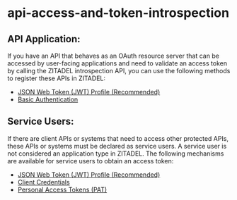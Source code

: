 # api-access-and-token-introspection


## API Application:
If you have an API that behaves as an OAuth resource server that can be accessed by user-facing applications and need to validate an access token by calling the ZITADEL introspection API, you can use the following methods to register these APIs in ZITADEL: 

- [JSON Web Token (JWT) Profile (Recommended)](https://zitadel.com/docs/apis/openidoauth/authn-methods#client-secret-basic)
- [Basic Authentication](https://zitadel.com/docs/apis/openidoauth/authn-methods#client-secret-basic)



## Service Users:
If there are client APIs or systems that need to access other protected APIs, these APIs or systems must be declared as service users. A service user is not considered an application type in ZITADEL. The following mechanisms are available for service users to obtain an access token: 

- [JSON Web Token (JWT) Profile  (Recommended)](https://zitadel.com/docs/guides/integrate/serviceusers)
- [Client Credentials](https://zitadel.com/docs/guides/integrate/client-credential)
- [Personal Access Tokens (PAT)](https://zitadel.com/docs/guides/integrate/pat)
